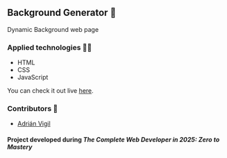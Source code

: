 ## Background Generator 🚀

Dynamic Background web page

### Applied technologies 🧑‍💻
- HTML
- CSS
- JavaScript

You can check it out live [here](https://insightvigil.github.io/background-generator
).

### Contributors 🤝
- [Adrián Vigil](https://github.com/insightvigil)

#### Project developed during _The Complete Web Developer in 2025: Zero to Mastery_



